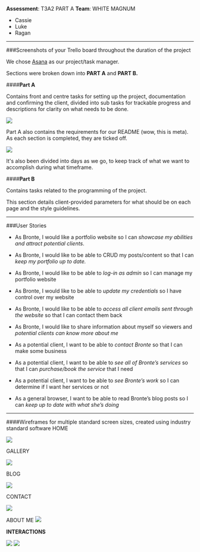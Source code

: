**Assessment**: T3A2 PART A
**Team**: WHITE MAGNUM 
- Cassie
- Luke
- Ragan

***

###Screenshots of your Trello board throughout the duration of the project

We chose [Asana](https://app.asana.com/0/1155724488391785/list) as our project/task manager.

Sections were broken down into **PART A** and **PART B.**

####**Part A** 

Contains front and centre tasks for setting up the project, documentation and confirming the client, divided into sub tasks for trackable progress and descriptions for clarity on what needs to be done.

![](./asana_1.png)

Part A also contains the requirements for our README (wow, this is meta). As each section is completed, they are ticked off.

![](./asana2.png)

It's also been divided into days as we go, to keep track of what we want to accomplish during what timeframe.

####**Part B** 

Contains tasks related to the programming of the project.

This section details client-provided parameters for what should be on each page and the style guidelines.

***

###User Stories

- As Bronte, I would like a portfolio website so I can *showcase my abilities and attract potential clients*. 

- As Bronte, I would like to be able to CRUD my posts/content so that I can *keep my portfolio up to date.* 

- As Bronte, I would like to be able to *log-in as admin* so I can manage my portfolio website 

- As Bronte, I would like to be able to *update my credentials* so I have control over my website

- As Bronte, I would like to be able to *access all client emails sent through the website* so that I can contact them back

- As Bronte, I would like to share information about myself so viewers and *potential clients can know more about me*

- As a potential client, I want to be able to *contact Bronte* so that I can make some business

- As a potential client, I want to be able to *see all of Bronte’s services* so that I can *purchase/book the service* that I need

- As a potential client, I want to be able to *see Bronte’s work* so I can determine if I want her services or not

- As a general browser, I want to be able to read Bronte’s blog posts so I can *keep up to date with what she’s doing*


***

####Wireframes for multiple standard screen sizes, created using industry standard software
HOME

![](./home.png)

GALLERY

![](./gallery.png)

BLOG

![](./blog.png)

CONTACT

![](./contact.png)

ABOUT ME
![](./about_me.png)

**INTERACTIONS**

![](./image_click.png)
![](./phone_menu_click.png)
